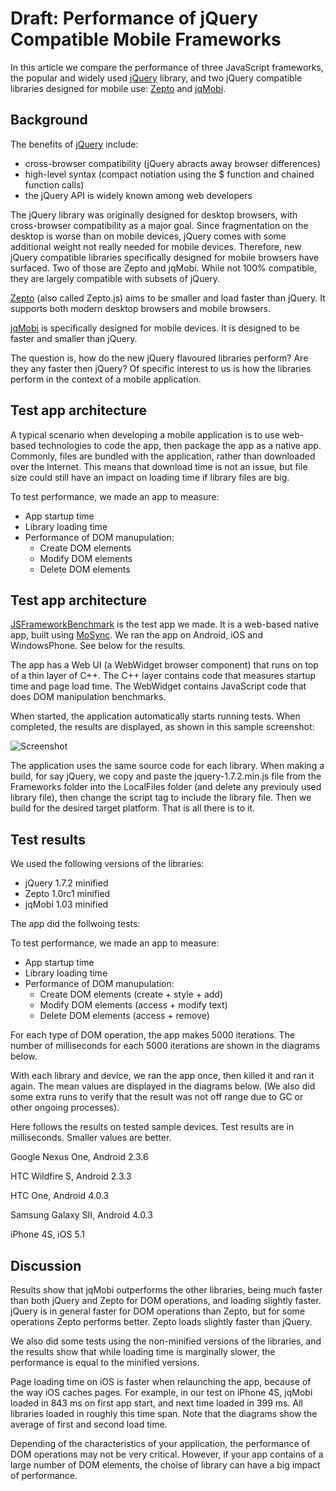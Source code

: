 # Draft: Performance of jQuery Compatible Mobile Frameworks

In this article we compare the performance of three JavaScript frameworks, the popular and widely used [jQuery](http://jquery.com/) library, and two jQuery compatible libraries designed for mobile use: [Zepto](http://zeptojs.com/) and [jqMobi](http://www.jqmobi.com/).

## Background

The benefits of [jQuery](http://jquery.com/) include:
* cross-browser compatibility (jQuery abracts away browser differences) 
* high-level syntax (compact notiation using the $ function and chained function calls)
* the jQuery API is widely known among web developers

The jQuery library was originally designed for desktop browsers, with cross-browser compatibility as a major goal. Since fragmentation on the desktop is worse than on mobile devices, jQuery comes with some additional weight not really needed for mobile devices. Therefore, new jQuery compatible libraries specifically designed for mobile browsers have surfaced. Two of those are Zepto and jqMobi. While not 100% compatible, they are largely compatible with subsets of jQuery.

[Zepto](http://zeptojs.com/) (also called Zepto.js) aims to be smaller and load faster than jQuery. It supports both modern desktop browsers and mobile browsers.

[jqMobi](http://www.jqmobi.com/) is specifically designed for mobile devices. It is designed to be faster and smaller than jQuery.

The question is, how do the new jQuery flavoured libraries perform? Are they any faster then jQuery? Of specific interest to us is how the libraries perform in the context of a mobile application.

## Test app architecture

A typical scenario when developing a mobile application is to use web-based technologies to code the app, then package the app as a native app. Commonly, files are bundled with the application, rather than downloaded over the Internet. This means that download time is not an issue, but file size could still have an impact on loading time if library files are big.

To test performance, we made an app to measure:

* App startup time
* Library loading time
* Performance of DOM manupulation:
    * Create DOM elements
    * Modify DOM elements
    * Delete DOM elements

## Test app architecture

[JSFrameworkBenchmark](https://github.com/divineprog/MoSyncApps/tree/master/JSFrameworkBenchmark) is the test app we made. It is a web-based native app, built using [MoSync](http://mosync.com). We ran the app on Android, iOS and WindowsPhone. See below for the results.

The app has a Web UI (a WebWidget browser component) that runs on top of a thin layer of C++. The C++ layer contains code that measures startup time and page load time. The WebWidget contains JavaScript code that does DOM manipulation benchmarks.

When started, the application automatically starts running tests. When completed, the results are displayed, as shown in this sample screenshot:

![Screenshot](/Screenshots/Screenshot.png)

The application uses the same source code for each library. When making a build, for say jQuery, we copy and paste the jquery-1.7.2.min.js file from the Frameworks folder into the LocalFiles folder (and delete any previouly used library file), then change the script tag to include the library file. Then we build for the desired target platform. That is all there is to it.

## Test results

We used the following versions of the libraries:

* jQuery 1.7.2 minified
* Zepto 1.0rc1 minified
* jqMobi 1.03 minified

The app did the follwoing tests:

To test performance, we made an app to measure:

* App startup time
* Library loading time
* Performance of DOM manupulation:
    * Create DOM elements (create + style + add)
    * Modify DOM elements (access + modify text)
    * Delete DOM elements (access + remove)

For each type of DOM operation, the app makes 5000 iterations. The number of milliseconds for each 5000 iterations are shown in the diagrams below.

With each library and device, we ran the app once, then killed it and ran it again. The mean values are displayed in the diagrams below. (We also did some extra runs to verify that the result was not off range due to GC or other ongoing processes).

Here follows the results on tested sample devices. Test results are in milliseconds. Smaller values are better.

Google Nexus One, Android 2.3.6

HTC Wildfire S, Android 2.3.3

HTC One, Android 4.0.3

Samsung Galaxy SII, Android 4.0.3

iPhone 4S, iOS 5.1




## Discussion

Results show that jqMobi outperforms the other libraries, being much faster than both jQuery and Zepto for DOM operations, and loading slightly faster. jQuery is in general faster for DOM operations than Zepto, but for some operations Zepto performs better. Zepto loads slightly faster than jQuery.

We also did some tests using the non-minified versions of the libraries, and the results show that while loading time is marginally slower, the performance is equal to the minified versions.

Page loading time on iOS is faster when relaunching the app, because of the way iOS caches pages. For example, in our test on iPhone 4S, jqMobi loaded in 843 ms on first app start, and next time loaded in 399 ms. All libraries loaded in roughly this time span. Note that the diagrams show the average of first and second load time.

Depending of the characteristics of your application, the performance of DOM operations may not be very critical. However, if your app contains of a large number of DOM elements, the choise of library can have a big impact of performance.






